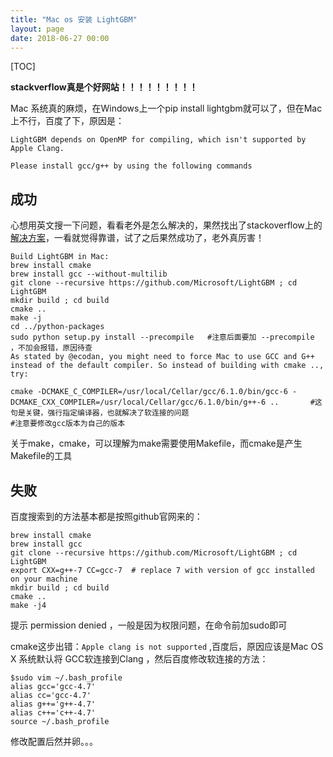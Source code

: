 ```yaml
---
title: "Mac os 安装 LightGBM"
layout: page
date: 2018-06-27 00:00
---
```


[TOC]

**stackverflow真是个好网站！！！！！！！！！**

Mac 系统真的麻烦，在Windows上一个pip install lightgbm就可以了，但在Mac上不行，百度了下，原因是：

    LightGBM depends on OpenMP for compiling, which isn't supported by Apple Clang.
    
    Please install gcc/g++ by using the following commands


## 成功
心想用英文搜一下问题，看看老外是怎么解决的，果然找出了stackoverflow上的[解决方案](https://stackoverflow.com/questions/44937698/lightgbm-oserror-library-not-loaded)，一看就觉得靠谱，试了之后果然成功了，老外真厉害！

    Build LightGBM in Mac:
    brew install cmake  
    brew install gcc --without-multilib  
    git clone --recursive https://github.com/Microsoft/LightGBM ; cd LightGBM  
    mkdir build ; cd build  
    cmake ..   
    make -j  
    cd ../python-packages  
    sudo python setup.py install --precompile   #注意后面要加 --precompile ，不加会报错，原因待查
    As stated by @ecodan, you might need to force Mac to use GCC and G++ instead of the default compiler. So instead of building with cmake .., try:
    
    cmake -DCMAKE_C_COMPILER=/usr/local/Cellar/gcc/6.1.0/bin/gcc-6 -DCMAKE_CXX_COMPILER=/usr/local/Cellar/gcc/6.1.0/bin/g++-6 ..       #这句是关键，强行指定编译器，也就解决了软连接的问题
    #注意要修改gcc版本为自己的版本
关于make，cmake，可以理解为make需要使用Makefile，而cmake是产生Makefile的工具
## 失败
百度搜索到的方法基本都是按照github官网来的：

    brew install cmake
    brew install gcc
    git clone --recursive https://github.com/Microsoft/LightGBM ; cd LightGBM
    export CXX=g++-7 CC=gcc-7  # replace 7 with version of gcc installed on your machine
    mkdir build ; cd build
    cmake ..
    make -j4
提示 permission denied ，一般是因为权限问题，在命令前加sudo即可

cmake这步出错：`Apple clang is not supported` ,百度后，原因应该是Mac OS X 系统默认将 GCC软连接到Clang ，然后百度修改软连接的方法：

    $sudo vim ~/.bash_profile
    alias gcc='gcc-4.7'
    alias cc='gcc-4.7'
    alias g++='g++-4.7'
    alias c++='c++-4.7'
    source ~/.bash_profile
修改配置后然并卵。。。
